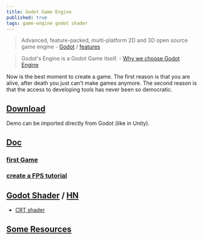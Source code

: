 ```yaml
---
title: Godot Game Engine
published: true
tags: game-engine godot shader
---
```

> Advanced, feature-packed, multi-platform 2D and 3D open source game engine - [Godot](https://godotengine.org/) / [features](https://godotengine.org/features)

 
> Godot's Engine is a Godot Game itself. - [Why we choose Godot Engine](https://medium.com/@rockmilkgames/why-godot-engine-e0d4736d6eb0)

Now is the best moment to create a game. The first reason is that you are alive, after death you just can't make games anymore. The second reason is that the access to developing tools has never been so democratic.

## [Download](https://godotengine.org/download/linux)
Demo can be imported directly from Godot (like in Unity).

## [Doc](http://docs.godotengine.org/en/3.0/getting_started/step_by_step/)

### [first Game](https://godot.readthedocs.io/en/latest/getting_started/step_by_step/your_first_game.html#doc-your-first-game)

### [create a FPS tutorial](https://godot.readthedocs.io/en/latest/tutorials/3d/fps_tutorial/part_one.html)

## [Godot Shader](https://godotshaders.com/) / [HN](https://news.ycombinator.com/item?id=26025742)

- [CRT shader](https://github.com/henriquelalves/SimpleGodotCRTShader)

## [Some Resources](https://godot-engine.zeef.com/andre.antonio.schmitz#)
